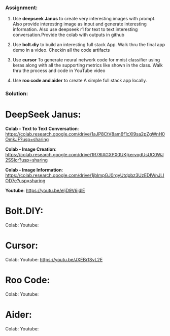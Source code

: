 ### Assignment:

1. Use **deepseek Janus** to create very interesting images with prompt. Also provide interesting image as input and generate interesting information. Also use deepseek r1 for text to text interesting conversation.Provide the colab with outputs in github

2. Use **bolt.diy** to build an interesting full stack App. Walk thru the final app demo in a video. Checkin all the code artifacts
   
3. Use **cursor** To generate neural network code for mnist classifier using keras  along with all the supporting metrics like shown in the class. Walk thru the process and code in YouTube video

4. Use **roo code and aider** to create A simple full stack app locally.

### Solution:

# DeepSeek Janus:
**Colab - Text to Text Conversation**: https://colab.research.google.com/drive/1aJP8CtV8am6f1cXl9sa2pZgWnH0OmkJF?usp=sharing 

**Colab - Image Creation**: https://colab.research.google.com/drive/1R78IAGXPX0UKjkervqdUsUC0WJ2SSIcr?usp=sharing 

**Colab - Image Information**: https://colab.research.google.com/drive/1jbImpGJ0rgyUtdpbz3UzEDIWnJLIOD7e?usp=sharing 

**Youtube**: https://youtu.be/eljD9V6jdlE 

# Bolt.DIY:
Colab:
Youtube:

# Cursor:
Colab:
Youtube: https://youtu.be/JXEBr1SvL2E 

# Roo Code:
Colab:
Youtube:

# Aider:
Colab:
Youtube:
